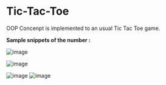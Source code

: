 # Tic-Tac-Toe
OOP Concenpt is implemented to an usual Tic Tac Toe game.

**Sample snippets of the number :**

![image](https://user-images.githubusercontent.com/48944427/124427211-b791ab80-dd88-11eb-9898-06ba40a020e8.png)

![image](https://user-images.githubusercontent.com/48944427/124427307-dbed8800-dd88-11eb-8a8f-70abd4b4f10b.png)

![image](https://user-images.githubusercontent.com/48944427/124427599-3981d480-dd89-11eb-9cdd-3ec4f422f695.png)
![image](https://user-images.githubusercontent.com/48944427/124429157-24a64080-dd8b-11eb-85e3-eb9c9e4f4615.png)
